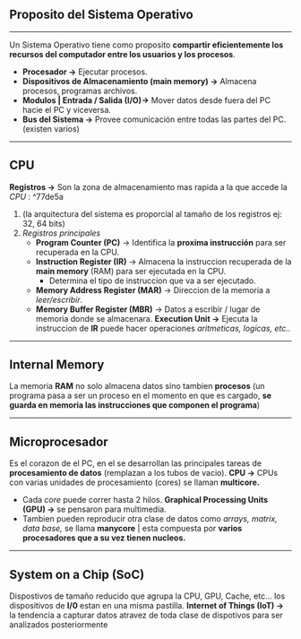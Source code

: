 ## Proposito del Sistema Operativo
---
Un Sistema Operativo tiene como proposito **compartir eficientemente los recursos del computador entre los usuarios y los procesos**.

- **Procesador ->** Ejecutar procesos.
- **Dispositivos de Almacenamiento (main memory) ->** Almacena procesos, programas archivos.
- **Modulos | Entrada / Salida (I/O)->** Mover datos desde fuera del PC hacie el PC y viceversa.
- **Bus del Sistema ->** Provee comunicación entre todas las partes del PC. (existen varios)
---
## CPU
**Registros ->** Son la zona de almacenamiento mas rapida a la que accede la *CPU* : ^77de5a
 1. (la arquitectura del sistema es proporcial al tamaño de los registros ej: 32, 64 bits)
 2. *Registros principales*
	 - **Program Counter (PC)** -> Identifica la **proxima instrucción** para ser recuperada en la CPU.
	 - **Instruction Register (IR)** -> Almacena la instruccion recuperada de la **main memory** (RAM) para ser ejecutada en la CPU.
		 - Determina el tipo de instruccion que va a ser ejecutado.
	 - **Memory Address Register (MAR)** -> Direccion de la memoria a *leer/escribir*.
	 - **Memory Buffer Register (MBR)** -> Datos a escribir / lugar de memoria donde se almacenara. 
**Execution Unit ->** Ejecuta la instruccion de **IR** puede hacer operaciones *aritmeticas, logicas, etc..*

---
## Internal Memory
La memoria **RAM** no solo almacena datos sino tambien **procesos** (un programa pasa a ser un proceso en el momento en que es cargado, **se guarda en memoria las instrucciones que componen el programa**) 

---
## Microprocesador
Es el corazon de el PC, en el se desarrollan las principales tareas de **procesamiento de datos** (remplazan a los tubos de vacio).
**CPU ->** CPUs con varias unidades de procesamiento (cores) se llaman **multicore.** 
- Cada *core* puede correr hasta 2 hilos. 
**Graphical Processing Units (GPU) ->** se pensaron para multimedia.
- Tambien pueden reproducir otra clase de datos como *arrays, matrix, data base,* se llama **manycore** | esta compuesta por **varios procesadores que a su vez tienen nucleos.**
---
## System on a Chip (SoC)
Dispostivos de tamaño reducido que agrupa la CPU, GPU, Cache, etc... los dispositivos de **I/0** estan en una misma pastilla. 
**Internet of Things (IoT) ->** la tendencia a capturar datos atravez de toda clase de dispotivos para ser analizados posteriormente
